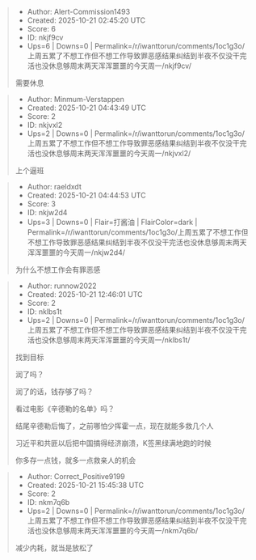 > - Author: Alert-Commission1493
> - Created: 2025-10-21 02:45:20 UTC
> - Score: 6
> - ID: nkjf9cv
> - Ups=6 | Downs=0 | Permalink=/r/iwanttorun/comments/1oc1g3o/上周五累了不想工作但不想工作导致罪恶感结果纠结到半夜不仅没干完活也没休息够周末两天浑浑噩噩的今天周一/nkjf9cv/
>
> 需要休息

> - Author: Minmum-Verstappen
> - Created: 2025-10-21 04:43:49 UTC
> - Score: 2
> - ID: nkjvxl2
> - Ups=2 | Downs=0 | Permalink=/r/iwanttorun/comments/1oc1g3o/上周五累了不想工作但不想工作导致罪恶感结果纠结到半夜不仅没干完活也没休息够周末两天浑浑噩噩的今天周一/nkjvxl2/
>
> 上个逼班

> - Author: raeldxdt
> - Created: 2025-10-21 04:44:53 UTC
> - Score: 3
> - ID: nkjw2d4
> - Ups=3 | Downs=0 | Flair=打酱油 | FlairColor=dark | Permalink=/r/iwanttorun/comments/1oc1g3o/上周五累了不想工作但不想工作导致罪恶感结果纠结到半夜不仅没干完活也没休息够周末两天浑浑噩噩的今天周一/nkjw2d4/
>
> 为什么不想工作会有罪恶感

> - Author: runnow2022
> - Created: 2025-10-21 12:46:01 UTC
> - Score: 2
> - ID: nklbs1t
> - Ups=2 | Downs=0 | Permalink=/r/iwanttorun/comments/1oc1g3o/上周五累了不想工作但不想工作导致罪恶感结果纠结到半夜不仅没干完活也没休息够周末两天浑浑噩噩的今天周一/nklbs1t/
>
> 找到目标
> 
> 
> 润了吗？
> 
> 
> 润了的话，钱存够了吗？
> 
> 看过电影《辛德勒的名单》吗？
> 
> 
> 结尾辛德勒后悔了，之前哪怕少挥霍一点，现在就能多救几个人
> 
> 习近平和共匪以后把中国搞得经济崩溃，K签黑绿满地跑的时候
> 
> 你多存一点钱，就多一点救亲人的机会

> - Author: Correct_Positive9199
> - Created: 2025-10-21 15:45:38 UTC
> - Score: 2
> - ID: nkm7q6b
> - Ups=2 | Downs=0 | Permalink=/r/iwanttorun/comments/1oc1g3o/上周五累了不想工作但不想工作导致罪恶感结果纠结到半夜不仅没干完活也没休息够周末两天浑浑噩噩的今天周一/nkm7q6b/
>
> 减少内耗，就当是放松了
